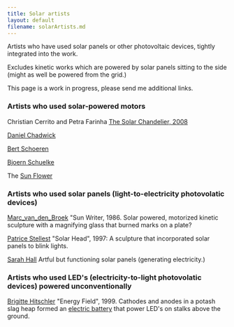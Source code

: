 ```yaml
---
title: Solar artists
layout: default
filename: solarArtists.md
---
```


Artists who have used solar panels or other photovoltaic devices,
tightly integrated into the work.

Excludes kinetic works which are powered by solar panels sitting to the side
(might as well be powered from the grid.)

This page is a work in progress, please send me additional links.


### Artists who used solar-powered motors

Christian Cerrito and Petra Farinha [The Solar Chandelier, 2008](http://www.artdesignwhatever.com/2008/07/28/blah-blah-blah/)

[Daniel Chadwick](https://www.google.com/search?q=daniel+chadwick+solar&client=ubuntu&hs=uCG&channel=fs&tbm=isch&source=iu&ictx=1&fir=3p5y20KYjSpi9M%252CsbuddyNthxOJsM%252C_&vet=1&usg=AI4_-kSdbJ8SLH-5_tkOVj2hFJ-nD6lZBA&sa=X&ved=2ahUKEwi3hsLT2bruAhXTGVkFHXCkAmAQ9QF6BAgNEAE#imgrc=3p5y20KYjSpi9M)

[Bert Schoeren](http://www.schoeren.nl/)

[Bjoern Schuelke](http://www.schuelke.org/)

The [Sun Flower](https://landartgenerator.org/blagi/archives/76767)


### Artists who used solar panels (light-to-electricity photovolatic devices)

[Marc_van_den_Broek](https://en.wikipedia.org/wiki/Marc_van_den_Broek) "Sun Writer, 1986. Solar powered, motorized kinetic sculpture with a magnifying glass that burned marks on a plate?

[Patrice Stellest](https://en.wikipedia.org/wiki/Patrice_Stellest) "Solar Head", 1997: A sculpture that incorporated solar panels to blink lights.

[Sarah Hall](https://en.wikipedia.org/wiki/Sarah_Hall_(glass_artist)) Artful but functioning solar panels (generating electricity.)



### Artists who used LED's (electricity-to-light photovolatic devices) powered unconventionally

[Brigitte Hitschler](https://en.wikipedia.org/wiki/Brigitte_Hitschler) "Energy Field", 1999.  Cathodes and anodes in a potash slag heap formed an
[electric battery](https://en.wikipedia.org/wiki/Electric_battery)
that power LED's on stalks above the ground.


<!---

Brigitte Hitschler  Energy field

Elena Paroucheva.  Functioning wind turbines that generate electricity, artistically

Architects
Laurie Chetwood
Nicholas Grimshaw

Bill Becker UIC ?




Kinetic art in Raleigh 
[e.g. Tribute in Light] (https://en.wikipedia.org/wiki/Tribute_in_Light)
Ned Kahn "Pedibrion Falls" 21c Museum Hotel, Durham 
Ned Kahn two works in Charlotte
Raleigh Civic Center

 whirligigs

-->
